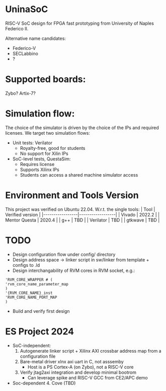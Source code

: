 # UninaSoC
RISC-V SoC design for FPGA fast prototyping from University of Naples Federico II.

Alternative name candidates:
* Federico-V
* SECLabbino
* ?

# Supported boards:
Zybo?
Artix-7?

# Simulation flow:
The choice of the simulator is driven by the choice of the IPs and required licenses. We target two simulation flows:
* Unit tests: Verilator
   * Royalty-free, good for students
   * No support for Xilin IPs
* SoC-level tests, QuestaSim:
   * Requires license
   * Supports Xilinx IPs
   * Students can access a shared machine simulator access

# Environment and Tools Version 
This project was verified on Ubuntu 22.04.
W.r.t. the single tools:
| Tool            | Verified version |
|-----------------|------------------|
| Vivado          | 2022.2           |
| Mentor Questa   | 2020.4           |
| g++             | TBD              |
| Verilator       | TBD              |
| gtkwave         | TBD              |

# TODO
* Design configuration flow under config/ directory
* Design address space -> linker script in sw/linker from template + configs to .ld
* Design interchangability of RVM cores in RVM socket, e.g.:  
```
'RVM_CORE_WRAPPER # (
'rvm_core_name_parameter_map
) 
'{RVM_CORE_NAME}_inst 
'RVM_CORE_NAME_PORT_MAP
)
```
* Build and verify first design

# ES Project 2024
- SoC-independent:
	1. Autogenerate linker script + Xilinx AXI crossbar address map from a configuration file
	2. Bare-metal driver xlnx axi uart in C, not asssemby
		- Host is a PS Cortex-A (on Zybo), not a RISC-V core
	3. Verify jtag2axi integration and develop minimal bootrom
		- Can leverage spike and RISC-V GCC from CE2/APC demo
- Soc-dependent
	4. Cove (TBD)
